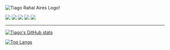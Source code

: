 ![Tiago Rahal Aires Logo!](https://i.imgur.com/sIjVUYF.png)

<a href="https://www.linkedin.com/in/tiagorahal/"><img src="https://img.shields.io/badge/LinkedIn-0077B5?style=for-the-badge&logo=linkedin&logoColor=white"></a>
<a href="https://twitter.com/RahalAires"><img src="https://img.shields.io/badge/Twitter-1DA1F2?style=for-the-badge&logo=twitter&logoColor=white"></a>
<a href="https://www.reddit.com/user/tiagorahal/"><img src="https://img.shields.io/badge/Reddit-FF4500?style=for-the-badge&logo=reddit&logoColor=white"></a>
<a href="https://api.whatsapp.com/send?phone=+554198442760"><img src="https://img.shields.io/badge/WhatsApp-25D366?style=for-the-badge&logo=whatsapp&logoColor=white"></a>
<a href="https://discordapp.com/channels/FoundationSpy/6160/"><img src="https://img.shields.io/badge/Discord-7289DA?style=for-the-badge&logo=discord&logoColor=white"></a><br>

<hr>

[![Tiago's GitHub stats](https://github-readme-stats.vercel.app/api?username=tiagorahal&count_private=true&show_icons=true&theme=synthwave&include_all_commits=true)](https://github.com/anuraghazra/github-readme-stats)

[![Top Langs](https://github-readme-stats.vercel.app/api/top-langs/?username=tiagorahal&hide=html&layout=compact)](https://github.com/anuraghazra/github-readme-stats)
